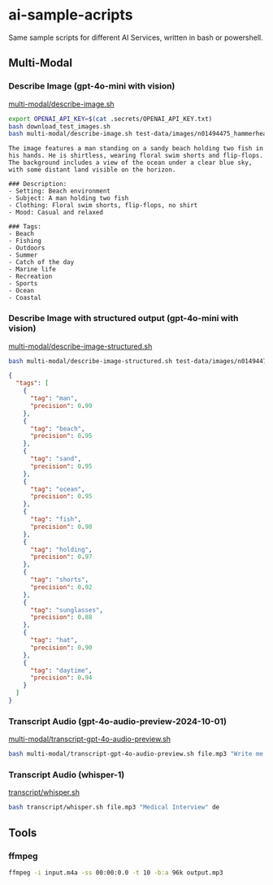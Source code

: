 # ai-sample-acripts

Same sample scripts for different AI Services, written in bash or powershell.

## Multi-Modal

### Describe Image (gpt-4o-mini with vision)

[multi-modal/describe-image.sh](multi-modal/describe-image.sh)

```bash
export OPENAI_API_KEY=$(cat .secrets/OPENAI_API_KEY.txt)
bash download_test_images.sh
bash multi-modal/describe-image.sh test-data/images/n01494475_hammerhead.JPEG 'What is in this image? Give a Description and a list of tags.'
```

```text
The image features a man standing on a sandy beach holding two fish in his hands. He is shirtless, wearing floral swim shorts and flip-flops. The background includes a view of the ocean under a clear blue sky, with some distant land visible on the horizon.

### Description:
- Setting: Beach environment
- Subject: A man holding two fish
- Clothing: Floral swim shorts, flip-flops, no shirt
- Mood: Casual and relaxed

### Tags:
- Beach
- Fishing
- Outdoors
- Summer
- Catch of the day
- Marine life
- Recreation
- Sports
- Ocean
- Coastal
```
### Describe Image with structured output (gpt-4o-mini with vision)

[multi-modal/describe-image-structured.sh](multi-modal/describe-image-structured.sh)

```bash
bash multi-modal/describe-image-structured.sh test-data/images/n01494475_hammerhead.JPEG 
```

```json
{
  "tags": [
    {
      "tag": "man",
      "precision": 0.99
    },
    {
      "tag": "beach",
      "precision": 0.95
    },
    {
      "tag": "sand",
      "precision": 0.95
    },
    {
      "tag": "ocean",
      "precision": 0.95
    },
    {
      "tag": "fish",
      "precision": 0.98
    },
    {
      "tag": "holding",
      "precision": 0.97
    },
    {
      "tag": "shorts",
      "precision": 0.92
    },
    {
      "tag": "sunglasses",
      "precision": 0.88
    },
    {
      "tag": "hat",
      "precision": 0.90
    },
    {
      "tag": "daytime",
      "precision": 0.94
    }
  ]
}
```

### Transcript Audio (gpt-4o-audio-preview-2024-10-01)

[multi-modal/transcript-gpt-4o-audio-preview.sh](multi-modal/transcript-gpt-4o-audio-preview.sh)

```bash
bash multi-modal/transcript-gpt-4o-audio-preview.sh file.mp3 "Write me back the ONLY content, as accurately as possible! Do not return anything else!"
```

### Transcript Audio (whisper-1)

[transcript/whisper.sh](transcript/whisper.sh)

```bash
bash transcript/whisper.sh file.mp3 "Medical Interview" de
```

## Tools

### ffmpeg

```bash
ffmpeg -i input.m4a -ss 00:00:0.0 -t 10 -b:a 96k output.mp3
```
